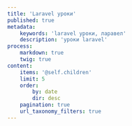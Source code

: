 ```yaml
---
title: 'Laravel уроки'
published: true
metadata:
    keywords: 'laravel уроки, ларавел'
    description: 'уроки laravel'
process:
    markdown: true
    twig: true
content:
    items: '@self.children'
    limit: 5
    order:
        by: date
        dir: desc
    pagination: true
    url_taxonomy_filters: true
---
```


